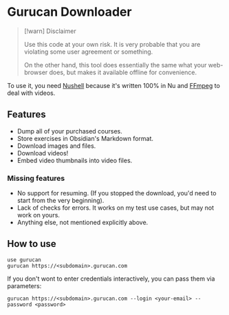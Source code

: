 <!--
SPDX-FileCopyrightText: © 2024 Serhii Olendarenko
SPDX-License-Identifier: CC0-1.0
-->

# Gurucan Downloader

> [!warn] Disclaimer
>
> Use this code at your own risk. It is very probable that you are violating some user agreement or something.
>
> On the other hand, this tool does essentially the same what your web-browser does, but makes it available offline for convenience.

To use it, you need [Nushell](https://www.nushell.sh/) because it's written 100% in Nu and [FFmpeg](https://ffmpeg.org/) to deal with videos.

## Features

- Dump all of your purchased courses.
- Store exercises in Obsidian's Markdown format.
- Download images and files.
- Download videos!
- Embed video thumbnails into video files.

### Missing features

- No support for resuming. (If you stopped the download, you'd need to start from the very beginning).
- Lack of checks for errors. It works on my test use cases, but may not work on yours.
- Anything else, not mentioned explicitly above.

## How to use

```nu
use gurucan
gurucan https://<subdomain>.gurucan.com
```
If you don't wont to enter credentials interactively, you can pass them via parameters:
```nu
gurucan https://<subdomain>.gurucan.com --login <your-email> --password <password>
```
